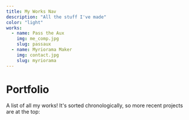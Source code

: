 ```yaml
---
title: My Works Nav
description: "All the stuff I've made"
color: "light"
works:
  - name: Pass the Aux
    img: me_comp.jpg
    slug: passaux
  - name: Myriorama Maker
    img: contact.jpg
    slug: myriorama
---
```

# Portfolio
A list of all my works! It's sorted chronologically, so more recent projects are at the top:

<works-link-list :works="works"></works-link-list>